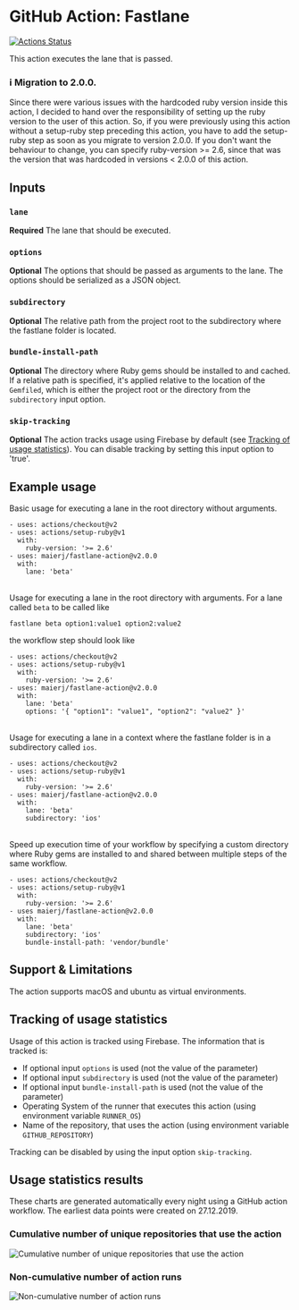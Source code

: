 # GitHub Action: Fastlane

[![Actions Status](https://github.com/maierj/fastlane-action-test/workflows/Fastlane%20action%20test/badge.svg)](https://github.com/maierj/fastlane-action-test/actions)

This action executes the lane that is passed.

### :information_source: **Migration to 2.0.0.**
Since there were various issues with the hardcoded ruby version inside this action, I decided to hand over the responsibility of setting up the ruby version to the user of this action.
So, if you were previously using this action without a setup-ruby step preceding this action, you have to add the setup-ruby step as soon as you migrate to version 2.0.0.
If you don't want the behaviour to change, you can specify ruby-version >= 2.6, since that was the version that was hardcoded in versions < 2.0.0 of this action.

## Inputs

### `lane`

**Required** The lane that should be executed.

### `options`

**Optional** The options that should be passed as arguments to the lane. The options should be serialized as a JSON object.

### `subdirectory`

**Optional** The relative path from the project root to the subdirectory where the fastlane folder is located.

### `bundle-install-path`

**Optional** The directory where Ruby gems should be installed to and cached. If a relative path is specified, it's applied relative to the location of the `Gemfiled`, which is either the project root or the directory from the `subdirectory` input option.

### `skip-tracking`

**Optional** The action tracks usage using Firebase by default (see [Tracking of usage statistics](https://github.com/maierj/fastlane-action#tracking-of-usage-statistics)). You can disable tracking by setting this input option to 'true'.

## Example usage

Basic usage for executing a lane in the root directory without arguments.

```
- uses: actions/checkout@v2
- uses: actions/setup-ruby@v1
  with:
    ruby-version: '>= 2.6'
- uses: maierj/fastlane-action@v2.0.0
  with:
    lane: 'beta'
```
\
Usage for executing a lane in the root directory with arguments.
For a lane called `beta` to be called like
```
fastlane beta option1:value1 option2:value2
```
the workflow step should look like
```
- uses: actions/checkout@v2
- uses: actions/setup-ruby@v1
  with:
    ruby-version: '>= 2.6'
- uses: maierj/fastlane-action@v2.0.0
  with:
    lane: 'beta'
    options: '{ "option1": "value1", "option2": "value2" }'
```
\
Usage for executing a lane in a context where the fastlane folder is in a subdirectory called `ios`.

```
- uses: actions/checkout@v2
- uses: actions/setup-ruby@v1
  with:
    ruby-version: '>= 2.6'
- uses: maierj/fastlane-action@v2.0.0
  with:
    lane: 'beta'
    subdirectory: 'ios'
```
\
Speed up execution time of your workflow by specifying a custom directory where Ruby gems are installed to and shared between multiple steps of the same workflow.

```
- uses: actions/checkout@v2
- uses: actions/setup-ruby@v1
  with:
    ruby-version: '>= 2.6'
- uses maierj/fastlane-action@v2.0.0
  with:
    lane: 'beta'
    subdirectory: 'ios'
    bundle-install-path: 'vendor/bundle'
```
## Support & Limitations

The action supports macOS and ubuntu as virtual environments.

## Tracking of usage statistics

Usage of this action is tracked using Firebase. The information that is tracked is:
- If optional input `options` is used (not the value of the parameter)
- If optional input `subdirectory` is used (not the value of the parameter)
- If optional input `bundle-install-path` is used (not the value of the parameter)
- Operating System of the runner that executes this action (using environment variable `RUNNER_OS`)
- Name of the repository, that uses the action (using environment variable `GITHUB_REPOSITORY`)

Tracking can be disabled by using the input option `skip-tracking`.

## Usage statistics results

These charts are generated automatically every night using a GitHub action workflow. The earliest data points were created on 27.12.2019.

### Cumulative number of unique repositories that use the action
![Cumulative number of unique repositories that use the action](/../master/usage-statistics-charts/unique-repositories.png)

### Non-cumulative number of action runs
![Non-cumulative number of action runs](/../master/usage-statistics-charts/total-runs.png)